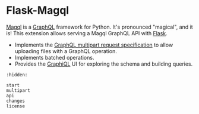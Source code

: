 Flask-Magql
===========

[Magql][] is a [GraphQL][] framework for Python. It's pronounced "magical", and
it is! This extension allows serving a Magql GraphQL API with [Flask][].

-   Implements the [GraphQL multipart request specification][multipart] to allow
    uploading files with a GraphQL operation.
-   Implements batched operations.
-   Provides the [GraphiQL][] UI for exploring the schema and building queries.

[Magql]: https://magql.autoinvent.dev
[GraphQL]: https://graphql.org
[Flask]: https://flask.palletsprojects.com
[multipart]: https://github.com/jaydenseric/graphql-multipart-request-spec
[GraphiQL]: https://github.com/graphql/graphiql/tree/main/packages/graphiql#readme

```{toctree}
:hidden:

start
multipart
api
changes
license
```

